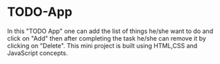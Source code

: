 # TODO-App
In this "TODO App" one can add the list of things he/she want to do and click on "Add" then after completing the task he/she can remove it by clicking on "Delete". This mini project is built using HTML,CSS and JavaScript concepts.
